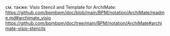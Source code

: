 см. также: Visio Stencil and Template for ArchiMate: https://github.com/bpmbpm/doc/blob/main/BPM/notation/ArchiMate/readme.md#archimate_visio  
https://github.com/bpmbpm/doc/tree/main/BPM/notation/ArchiMate#archimate-visio-stencils

